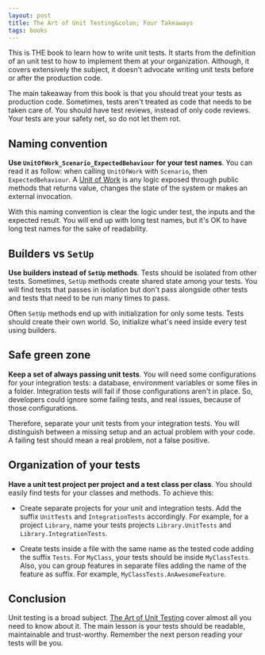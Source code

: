 ```yaml
---
layout: post
title: The Art of Unit Testing&colon; Four Takeaways
tags: books
---
```


This is THE book to learn how to write unit tests. It starts from the definition of an unit test to how to implement them at your organization. Although, it covers extensively the subject, it doesn't advocate writing unit tests before or after the production code.

The main takeaway from this book is that you should treat your tests as production code. Sometimes, tests aren't treated as code that needs to be taken care of. You should have test reviews, instead of only code reviews. Your tests are your safety net, so do not let them rot.

## Naming convention

**Use `UnitOfWork_Scenario_ExpectedBehaviour` for your test names**. You can read it as follow: when calling `UnitOfWork` with `Scenario`, then `ExpectedBehaviour`. A [Unit of Work](https://osherove.com/blog/2005/4/3/naming-standards-for-unit-tests.html?rq=unit%20test) is any logic exposed through public methods that returns value, changes the state of the system or makes an external invocation.
	
With this naming convention is clear the logic under test, the inputs and the expected result. You will end up with long test names, but it's OK to have long test names for the sake of readability.

## Builders vs `SetUp` 

**Use builders instead of `SetUp` methods**. Tests should be isolated from other tests. Sometimes, `SetUp` methods create shared state among your tests. You will find tests that passes in isolation but don't pass alongside other tests and tests that need to be run many times to pass. 

Often `SetUp` methods end up with initialization for only some tests. Tests should create their own world. So, initialize what's need inside every test using builders.

## Safe green zone

**Keep a set of always passing unit tests**. You will need some configurations for your integration tests: a database, environment variables or some files in a folder. Integration tests will fail if those configurations aren't in place. So, developers could ignore some failing tests, and real issues, because of those configurations. 

Therefore, separate your unit tests from your integration tests. You will distinguish between a missing setup and an actual problem with your code. A failing test should mean a real problem, not a false positive.

## Organization of your tests

**Have a unit test project per project and a test class per class**. You should easily find tests for your classes and methods. To achieve this:

* Create separate projects for your unit and integration tests. Add the suffix `UnitTests` and `IntegrationTests` accordingly. For example, for a project `Library`, name your tests projects `Library.UnitTests` and `Library.IntegrationTests`.

* Create tests inside a file with the same name as the tested code adding the suffix `Tests`. For `MyClass`, your tests should be inside `MyClassTests`. Also, you can group features in separate files adding the name of the feature as suffix. For example, `MyClassTests.AnAwesomeFeature`.

## Conclusion

Unit testing is a broad subject. [The Art of Unit Testing](https://www.manning.com/books/the-art-of-unit-testing-second-edition) cover almost all you need to know about it. The main lesson is your tests should be readable, maintainable and trust-worthy. Remember the next person reading your tests will be you.